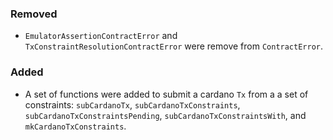 ### Removed

- `EmulatorAssertionContractError` and `TxConstraintResolutionContractError`
  were remove from `ContractError`.

### Added

- A set of functions were added to submit a cardano `Tx` from a a set of
  constraints: `subCardanoTx`, `subCardanoTxConstraints`,
  `subCardanoTxConstraintsPending`, `subCardanoTxConstraintsWith`,
  and `mkCardanoTxConstraints`.
